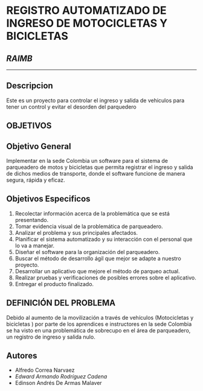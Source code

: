 REGISTRO AUTOMATIZADO DE INGRESO DE MOTOCICLETAS Y BICICLETAS
========================================================
## _RAIMB_

-----------------------------

Descripcion
---------------------

Este es un proyecto para controlar el ingreso y salida de vehiculos 
para tener un control y evitar el desorden del parquedero 

**OBJETIVOS**
---------------------------
Objetivo General
---------------------------------------------

Implementar en la sede Colombia un software para el sistema de parqueadero de motos y bicicletas
que permita registrar el ingreso y salida de dichos medios de transporte, donde el software funcione 
de manera segura, rápida y eficaz.

Objetivos Especificos
--------------------------------------------------

1. Recolectar información acerca de la problemática que se está presentando.
1. Tomar evidencia visual de la problemática de parqueadero.
1. Analizar el problema y sus principales afectados.
1. Planificar el sistema automatizado y su interacción con el personal que lo va a manejar.
1. Diseñar el software para la organización del parqueadero.
1. Buscar el método de desarrollo ágil que mejor se adapte a nuestro proyecto.
1. Desarrollar un aplicativo que mejore el método de parqueo actual.
1. Realizar pruebas y verificaciones de posibles errores sobre el aplicativo. 
1. Entregar el producto finalizado. 

DEFINICIÓN DEL PROBLEMA
--------------------------------------------------------------------------

Debido al aumento de la movilización a través de vehículos (Motocicletas y bicicletas
) por parte de los aprendices e instructores en la sede Colombia se ha 
visto en una problemática de sobrecupo en el área de parqueadero, 
un registro de ingreso y salida nulo.

Autores
------------------------------------------
- Alfredo Correa Narvaez
- _Edward Armando Rodríguez Cadena_
- Edinson Andrés De Armas Malaver

